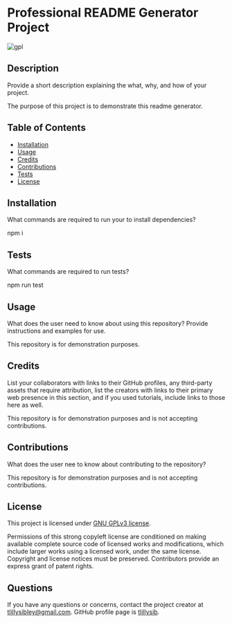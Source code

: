 # Professional README Generator Project

  ![gpl](https://img.shields.io/badge/license-GPL%203.0-green)

  ## Description

  Provide a short description explaining the what, why, and how of your project. 

  The purpose of this project is to demonstrate this readme generator.

  ## Table of Contents 

  - [Installation](#installation)
  - [Usage](#usage)
  - [Credits](#credits)
  - [Contributions](#contributions)
  - [Tests](#tests)
  - [License](#license)
  
  ## Installation
  What commands are required to run your to install dependencies? 
  
  npm i
  
  ## Tests
  What commands are required to run tests? 

  npm run test
  
  ## Usage
  What does the user need to know about using this repository? Provide instructions and examples for use. 
   
  This repository is for demonstration purposes.

  ## Credits
  List your collaborators with links to their GitHub profiles, any third-party assets that require attribution, list the creators with links to their primary web presence in this section, and if you used tutorials, include links to those here as well.

  This repository is for demonstration purposes and is not accepting contributions.

  ## Contributions
  What does the user nee to know about contributing to the repository?

  This repository is for demonstration purposes and is not accepting contributions.

  ## License

  This project is licensed under [GNU GPLv3 license](https://www.gnu.org/licenses/gpl-3.0.en.html).

   Permissions of this strong copyleft license are conditioned on making available complete source code of licensed works and modifications, which include larger works using a licensed work, under the same license. Copyright and license notices must be preserved. Contributors provide an express grant of patent rights. 


  ## Questions

  If you have any questions or concerns, contact the project creator at tlillysibley@gmail.com.
  GitHub profile page is [tlillysib](https://github.com/tlillysib).
